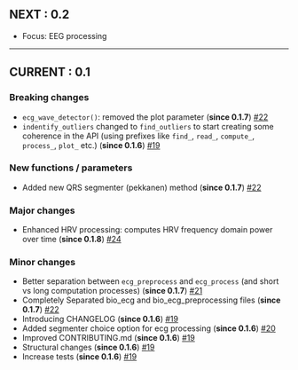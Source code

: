 ## NEXT : 0.2

- Focus: EEG processing

---------

## CURRENT : 0.1

### Breaking changes
- `ecg_wave_detector()`: removed the plot parameter (**since 0.1.7**) [#22](https://github.com/neuropsychology/NeuroKit.py/pull/22)
- `indentify_outliers` changed to `find_outliers` to start creating some coherence in the API (using prefixes like `find_`, `read_`, `compute_`, `process_`, `plot_` etc.) (**since 0.1.6**) [#19](https://github.com/neuropsychology/NeuroKit.py/pull/19) 
### New functions / parameters
- Added new QRS segmenter (pekkanen) method (**since 0.1.7**) [#22](https://github.com/neuropsychology/NeuroKit.py/pull/22)
### Major changes
- Enhanced HRV processing: computes HRV frequency domain power over time (**since 0.1.8**) [#24](https://github.com/neuropsychology/NeuroKit.py/pull/24)
### Minor changes
- Better separation between `ecg_preprocess` and `ecg_process` (and short vs long computation processes) (**since 0.1.7**) [#21](https://github.com/neuropsychology/NeuroKit.py/pull/21)
- Completely Separated bio_ecg and bio_ecg_preprocessing files (**since 0.1.7**) [#22](https://github.com/neuropsychology/NeuroKit.py/pull/22)
- Introducing CHANGELOG (**since 0.1.6**) [#19](https://github.com/neuropsychology/NeuroKit.py/pull/19)
- Added segmenter choice option for ecg processing (**since 0.1.6**) [#20](https://github.com/neuropsychology/NeuroKit.py/pull/20)
- Improved CONTRIBUTING.md (**since 0.1.6**) [#19](https://github.com/neuropsychology/NeuroKit.py/pull/19)
- Structural changes (**since 0.1.6**) [#19](https://github.com/neuropsychology/NeuroKit.py/pull/19)
- Increase tests (**since 0.1.6**) [#19](https://github.com/neuropsychology/NeuroKit.py/pull/19)


